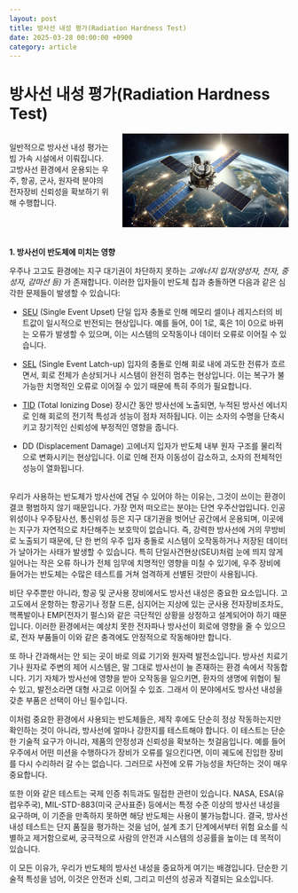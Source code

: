 ```yaml
---
layout: post
title: 방사선 내성 평가(Radiation Hardness Test)
date: 2025-03-28 00:00:00 +0900
category: article
---
```

# 방사선 내성 평가(Radiation Hardness Test)

<div style="overflow: hidden;">
  <!-- 이미지 -->
  <img src="/assets/Articles/space2.png" style="float: right; margin: 0 0 20px 20px; width: 300px; max-width: 100%;">

  <!-- 텍스트 -->
  <p>
    일반적으로 방사선 내성 평가는 빔 가속 시설에서 이뤄집니다.
    고방사선 환경에서 운용되는 우주, 항공, 군사, 원자력 분야의 전자장비 신뢰성을 확보하기 위해 수행합니다.
  </p>
</div>

**1. 방사선이 반도체에 미치는 영향**

우주나 고고도 환경에는 지구 대기권이 차단하지 못하는 _고에너지 입자(양성자, 전자, 중성자, 감마선 등)_ 가 존재합니다. 이러한 입자들이 반도체 칩과 충돌하면 다음과 같은 심각한 문제들이 발생할 수 있습니다:

- [SEU](/article/2025/03/30/1.-SEE.html) (Single Event Upset)
단일 입자 충돌로 인해 메모리 셀이나 레지스터의 비트값이 일시적으로 반전되는 현상입니다. 예를 들어, 0이 1로, 혹은 1이 0으로 바뀌는 오류가 발생할 수 있으며, 이는 시스템의 오작동이나 데이터 오류로 이어질 수 있습니다.

- [SEL](/article/2025/03/30/1.-SEE.html) (Single Event Latch-up)
입자의 충돌로 인해 회로 내에 과도한 전류가 흐르면서, 회로 전체가 손상되거나 시스템이 완전히 멈추는 현상입니다. 이는 복구가 불가능한 치명적인 오류로 이어질 수 있기 때문에 특히 주의가 필요합니다.

- [TID](/article/2025/03/24/7.TID.html) (Total Ionizing Dose)
장시간 동안 방사선에 노출되면, 누적된 방사선 에너지로 인해 회로의 전기적 특성과 성능이 점차 저하됩니다. 이는 소자의 수명을 단축시키고 장기적인 신뢰성에 부정적인 영향을 줍니다.

- DD (Displacement Damage)
고에너지 입자가 반도체 내부 원자 구조를 물리적으로 변화시키는 현상입니다. 이로 인해 전자 이동성이 감소하고, 소자의 전체적인 성능이 열화됩니다.

<br/> <!-- 한줄 띄기 -->
우리가 사용하는 반도체가 방사선에 견딜 수 있어야 하는 이유는, 그것이 쓰이는 환경이 결코 평범하지 않기 때문입니다. 가장 먼저 떠오르는 분야는 단연 우주산업입니다. 인공위성이나 우주탐사선, 통신위성 등은 지구 대기권을 벗어난 공간에서 운용되며, 이곳에는 지구가 자연적으로 차단해주는 보호막이 없습니다. 즉, 강력한 방사선에 거의 무방비로 노출되기 때문에, 단 한 번의 우주 입자 충돌로 시스템이 오작동하거나 저장된 데이터가 날아가는 사태가 발생할 수 있습니다. 특히 단일사건현상(SEU)처럼 눈에 띄지 않게 일어나는 작은 오류 하나가 전체 임무에 치명적인 영향을 미칠 수 있기에, 우주 장비에 들어가는 반도체는 수많은 테스트를 거쳐 엄격하게 선별된 것만이 사용됩니다.

비단 우주뿐만 아니라, 항공 및 군사용 장비에서도 방사선 내성은 중요한 요소입니다. 고고도에서 운항하는 항공기나 정찰 드론, 심지어는 지상에 있는 군사용 전자장비조차도, 핵폭발이나 EMP(전자기 펄스)와 같은 극단적인 상황을 상정하고 설계되어야 하기 때문입니다. 이러한 환경에서는 예상치 못한 전자파나 방사선이 회로에 영향을 줄 수 있으므로, 전자 부품들이 이와 같은 충격에도 안정적으로 작동해야만 합니다.

또 하나 간과해서는 안 되는 곳이 바로 의료 기기와 원자력 발전소입니다. 방사선 치료기기나 원자로 주변의 제어 시스템은, 말 그대로 방사선이 늘 존재하는 환경 속에서 작동합니다. 기기 자체가 방사선에 영향을 받아 오작동을 일으키면, 환자의 생명에 위협이 될 수 있고, 발전소라면 대형 사고로 이어질 수 있죠. 그래서 이 분야에서도 방사선 내성을 갖춘 부품은 선택이 아닌 필수입니다.

이처럼 중요한 환경에서 사용되는 반도체들은, 제작 후에도 단순히 정상 작동하는지만 확인하는 것이 아니라, 방사선에 얼마나 강한지를 테스트해야 합니다. 이 테스트는 단순한 기술적 요구가 아니라, 제품의 안정성과 신뢰성을 확보하는 첫걸음입니다. 예를 들어 우주에서 어떤 미션을 수행하다가 장비가 오류를 일으킨다면, 이미 궤도에 진입한 장비를 다시 수리하러 갈 수는 없습니다. 그러므로 사전에 오류 가능성을 차단하는 것이 매우 중요합니다.

또한 이와 같은 테스트는 국제 인증 취득과도 밀접한 관련이 있습니다. NASA, ESA(유럽우주국), MIL-STD-883(미국 군사표준) 등에서는 특정 수준 이상의 방사선 내성을 요구하며, 이 기준을 만족하지 못하면 해당 반도체는 사용이 불가능합니다. 결국, 방사선 내성 테스트는 단지 품질을 평가하는 것을 넘어, 설계 초기 단계에서부터 위험 요소를 식별하고 제거함으로써, 궁극적으로 사람의 안전과 시스템의 성공률을 높이는 데 목적이 있습니다.

이 모든 이유가, 우리가 반도체의 방사선 내성을 중요하게 여기는 배경입니다. 단순한 기술적 특성을 넘어, 이것은 안전과 신뢰, 그리고 미션의 성공과 직결되는 요소입니다.